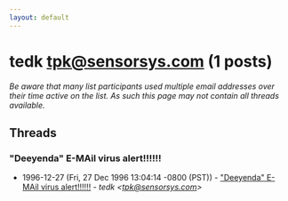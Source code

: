 ```yaml
---
layout: default
---
```


# tedk <tpk@sensorsys.com> (1 posts)

_Be aware that many list participants used multiple email addresses over their time active on the list. As such this page may not contain all threads available._

## Threads

### "Deeyenda" E-MAil virus alert!!!!!!
+ 1996-12-27 (Fri, 27 Dec 1996 13:04:14 -0800 (PST)) - ["Deeyenda" E-MAil virus alert!!!!!!](/archive/1996/12/deae8de8b807b0ae652994e38da1a1f60731c17442aa5b8b75561aeb08c88f4c) - _tedk \<tpk@sensorsys.com\>_

